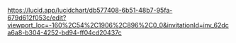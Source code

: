 https://lucid.app/lucidchart/db577408-6b51-48b7-95fa-679d612f053c/edit?viewport_loc=-160%2C54%2C1906%2C896%2C0_0&invitationId=inv_62dca6a8-b304-4252-bd94-ff04cd20437c